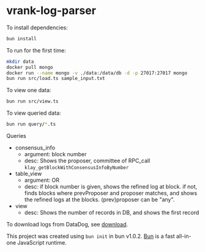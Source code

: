 # vrank-log-parser

To install dependencies:

```bash
bun install
```

To run for the first time:

```bash
mkdir data
docker pull mongo
docker run --name mongo -v ./data:/data/db -d -p 27017:27017 mongo
bun run src/load.ts sample_input.txt
```

To view one data:

```bash
bun run src/view.ts
```

To view queried data:

```bash
bun run query/*.ts
```

Queries

- consensus_info
  - argument: block number
  - desc: Shows the proposer, committee of RPC_call `klay_getBlockWithConsensusInfoByNumber`
- table_view
  - argument: <block number> OR <prev proposer> <proposer>
  - desc: if block number is given, shows the refined log at block.
    if not, finds blocks where prevProposer and proposer matches, and shows the refined logs at the blocks.
    (prev)proposer can be "any".
- view
  - desc: Shows the number of records in DB, and shows the first record

To download logs from DataDog, see [download](./download/README.md).

This project was created using `bun init` in bun v1.0.2. [Bun](https://bun.sh) is a fast all-in-one JavaScript runtime.

